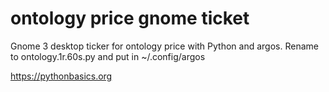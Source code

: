# ontology price gnome ticket 

Gnome 3 desktop ticker for ontology price with Python and argos. Rename to ontology.1r.60s.py and put in ~/.config/argos

https://pythonbasics.org
